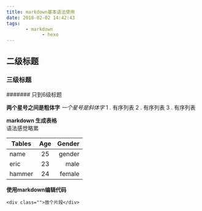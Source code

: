 ```yaml
---
title: markdown基本语法使用
date: 2018-02-02 14:42:43
tags:
       - markdown 
			 - hexo
---
```


## 二级标题
### 三级标题 
####### 只到6级标题

**两个星号之间是粗体字**
*一个星号是斜体字*
1 . 有序列表
2 . 有序列表
3 . 有序列表

<!--more-->
**markdown 生成表格**  
语法感觉略累

| Tables        | Age           | Gender  |
| ------------- |:-------------:| -------:|
| name          | 25            | gender  |
| eric          | 23            |   male  |
| hammer        | 24            |  female |


**使用markdown编辑代码**

	<div class="">放个片段</div>




